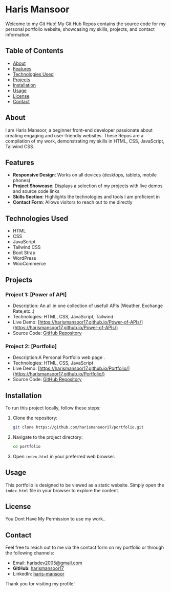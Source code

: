 # Haris Mansoor

Welcome to my Git Hub! My Git Hub Repos contains the source code for my personal portfolio website, showcasing my skills, projects, and contact information.

## Table of Contents

- [About](#about)
- [Features](#features)
- [Technologies Used](#technologies-used)
- [Projects](#projects)
- [Installation](#installation)
- [Usage](#usage)
- [License](#license)
- [Contact](#contact)

## About

I am Haris Mansoor, a beginner front-end developer passionate about creating engaging and user-friendly websites. These Repos are a compilation of my work, demonstrating my skills in HTML, CSS, JavaScript, Tailwind CSS.

## Features

- **Responsive Design**: Works on all devices (desktops, tablets, mobile phones)
- **Project Showcase**: Displays a selection of my projects with live demos and source code links
- **Skills Section**: Highlights the technologies and tools I am proficient in
- **Contact Form**: Allows visitors to reach out to me directly

## Technologies Used

- HTML
- CSS
- JavaScript
- Tailwind CSS
- Boot Strap
- WordPress
- WooCommerce

## Projects

### Project 1: [Power of API]
- Description: An all in one collection of usefull APIs (Weather, Exchange Rate,etc..)
- Technologies: HTML, CSS, JavaScript, Tailwind
- Live Demo: [https://harismansoor17.github.io/Power-of-APIs/](https://harismansoor17.github.io/Power-of-APIs/)
- Source Code: [GitHub Repository](https://github.com/harismansoor17/Power-of-APIs)


### Project 2: [Portfolio]
- Description:A Personal Portfolio web page .
- Technologies: HTML, CSS, JavaScript
- Live Demo: [https://harismansoor17.github.io/Portfolio/](https://harismansoor17.github.io/Portfolio/)
- Source Code: [GitHub Repository](https://github.com/harismansoor17/Portfolio)


## Installation

To run this project locally, follow these steps:

1. Clone the repository:
    ```bash
    git clone https://github.com/harismansoor17/portfolio.git
    ```

2. Navigate to the project directory:
    ```bash
    cd portfolio
    ```

3. Open `index.html` in your preferred web browser.

## Usage

This portfolio is designed to be viewed as a static website. Simply open the `index.html` file in your browser to explore the content.

## License

You Dont Have My Permission to use my work..

## Contact

Feel free to reach out to me via the contact form on my portfolio or through the following channels:

- Email: [harisdev2005@gmail.com](mailto:harisdev2005@gmail.com)
- **GitHub**: [harismansoor17](https://github.com/harismansoor17)
- LinkedIn: [haris-mansoor](https://www.linkedin.com/in/haris-mansoor-b77235318/)


Thank you for visiting my profile!


